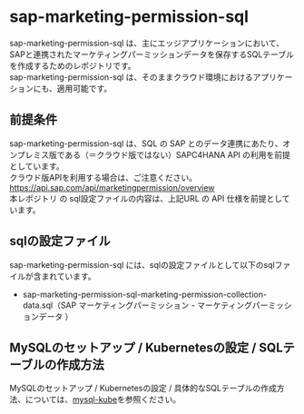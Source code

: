 # sap-marketing-permission-sql  
sap-marketing-permission-sql は、主にエッジアプリケーションにおいて、SAPと連携されたマーケティングパーミッションデータを保存するSQLテーブルを作成するためのレポジトリです。  
sap-marketing-permission-sql は、そのままクラウド環境におけるアプリケーションにも、適用可能です。

## 前提条件  
sap-marketing-permission-sql は、SQL の SAP とのデータ連携にあたり、オンプレミス版である（＝クラウド版ではない）SAPC4HANA API の利用を前提としています。  
クラウド版APIを利用する場合は、ご注意ください。  
https://api.sap.com/api/marketingpermission/overview   
本レポジトリ の sql設定ファイルの内容は、上記URL の API 仕様を前提としています。  

## sqlの設定ファイル
sap-marketing-permission-sql には、sqlの設定ファイルとして以下のsqlファイルが含まれています。  

* sap-marketing-permission-sql-marketing-permission-collection-data.sql（SAP マーケティングパーミッション - マーケティングパーミッションデータ ）    

## MySQLのセットアップ / Kubernetesの設定 / SQLテーブルの作成方法
MySQLのセットアップ / Kubernetesの設定 / 具体的なSQLテーブルの作成方法、については、[mysql-kube](https://github.com/latonaio/mysql-kube)を参照ください。